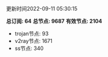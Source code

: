 更新时间2022-09-11 05:30:15

**总订阅: 64**
**总节点: 9687**
**有效节点: 2104**
- trojan节点: 93
- v2ray节点: 1671
- ss节点: 340
